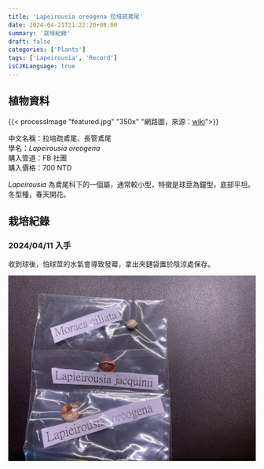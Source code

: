 ```yaml
---
title: 'Lapeirousia oreogena 拉培疏鳶尾'
date: 2024-04-21T21:22:20+08:00
summary: '栽培紀錄'
draft: false
categories: ['Plants']
tags: ['Lapeirousia', 'Record']
isCJKLanguage: true
---
```


## 植物資料

{{< processImage "featured.jpg" "350x" "網路圖，來源：[wiki](https://en.wikipedia.org/wiki/Lapeirousia#/media/File:Lapeirousia_oreogena_closeup_Kew.jpg)">}}

中文名稱：拉培疏鳶尾、長管鳶尾  
學名：*Lapeirousia oreogena*  
購入管道：FB 社團  
購入價格：700 NTD  

*Lapeirousia* 為鳶尾科下的一個屬，通常較小型，特徵是球莖為鐘型，底部平坦。  
冬型種，春天開花。  

## 栽培紀錄

### 2024/04/11 入手

收到球後，怕球莖的水氣會導致發霉，拿出夾鏈袋置於陰涼處保存。  

![2024-04-11](./images/2024-04-11.jpg)
